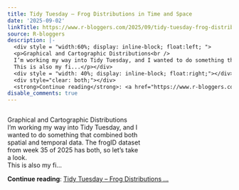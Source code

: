 ```yaml
---
title: Tidy Tuesday – Frog Distributions in Time and Space
date: '2025-09-02'
linkTitle: https://www.r-bloggers.com/2025/09/tidy-tuesday-frog-distributions-in-time-and-space/
source: R-bloggers
description: |-
  <div style = "width:60%; display: inline-block; float:left; ">
  <p>Graphical and Cartographic Distributions<br />
  I’m working my way into Tidy Tuesday, and I wanted to do something that combined both spatial and temporal data. The frogID dataset from week 35 of 2025 has both, so let’s take a look.<br />
  This is also my fi...</p></div>
  <div style = "width: 40%; display: inline-block; float:right;"></div>
  <div style="clear: both;"></div>
  <strong>Continue reading</strong>: <a href="https://www.r-bloggers.com/2025/09/tidy-tuesday-frog-distributions-in-time-and-space/">Tidy Tuesday – Frog Distributions ...
disable_comments: true
---
```

<div style = "width:60%; display: inline-block; float:left; ">
<p>Graphical and Cartographic Distributions<br />
I’m working my way into Tidy Tuesday, and I wanted to do something that combined both spatial and temporal data. The frogID dataset from week 35 of 2025 has both, so let’s take a look.<br />
This is also my fi...</p></div>
<div style = "width: 40%; display: inline-block; float:right;"></div>
<div style="clear: both;"></div>
<strong>Continue reading</strong>: <a href="https://www.r-bloggers.com/2025/09/tidy-tuesday-frog-distributions-in-time-and-space/">Tidy Tuesday – Frog Distributions ...